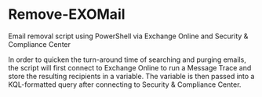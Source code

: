 # Remove-EXOMail
Email removal script using PowerShell via Exchange Online and Security &amp; Compliance Center

In order to quicken the turn-around time of searching and purging emails, the script will first connect to Exchange Online to run a Message Trace and store the resulting recipients in a variable. The variable is then passed into a KQL-formatted query after connecting to Security &amp; Compliance Center.
